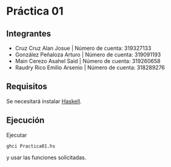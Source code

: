 # Práctica 01
## Integrantes
+ Cruz Cruz Alan Josue | Número de cuenta: 319327133
+ González Peñaloza Arturo | Número de cuenta: 319091193
+ Main Cerezo Asahel Said | Número de cuenta: 319260658
+ Raudry Rico Emilio Arsenio | Número de cuenta: 318289276

## Requisitos
Se necesitará instalar [Haskell](https://www.haskell.org/downloads/).

## Ejecución

Ejecutar

`ghci Practica01.hs`

y usar las funciones solicitadas.
